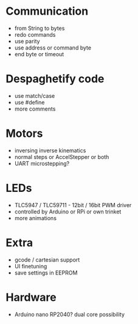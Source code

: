 # Communication
- from String to bytes
- redo commands
- use parity
- use address or command byte
- end byte or timeout

# Despaghetify code
- use match/case
- use #define
- more comments

# Motors
- inversing inverse kinematics
- normal steps or AccelStepper or both
- UART microstepping?

# LEDs
- TLC5947 / TLC59711 - 12bit / 16bit PWM driver
- controlled by Arduino or RPi or own trinket
- more animations

# Extra
- gcode / cartesian support
- UI finetuning
- save settings in EEPROM

# Hardware
- Arduino nano RP2040? dual core possibility
